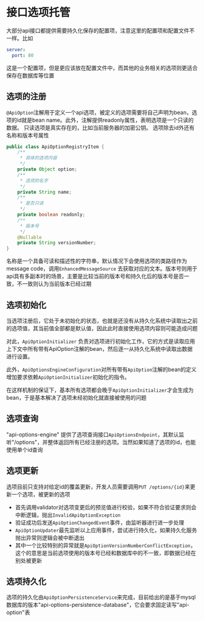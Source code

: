 # 接口选项托管

大部分api接口都提供需要持久化保存的配置项，注意这里的配置项和配置文件不一样。比如

```yaml
server:
  port: 80
```

这是一个配置项，但是更应该放在配置文件中，而其他的业务相关的选项则更适合保存在数据库等位置

## 选项的注册

`@ApiOption`注解用于定义一个api选项，被定义的选项需要将自己声明为bean，选项的id就是bean name。此外，注解提供readonly属性，表明选项是一个只读的数据。 只读选项是真实存在的，比如当前服务器的加密公钥。
选项除去id外还有名称和版本号属性

```java
public class ApiOptionRegistryItem {
    /**
     * 具体的选项内容
     */
    private Object option;
    /**
     * 选项的名字
     */
    private String name;
    /**
     * 是否只读
     */
    private boolean readonly;
    /**
     * 版本号
     */
    @Nullable
    private String versionNumber;
}
```

名称是一个具备可读和描述性的字符串，默认情况下会使用选项的类路径作为message code，调用`EnhancedMessageSource`
去获取对应的文本。版本号则用于api具有多副本时的场景，主要是比较当前的版本号和持久化后的版本号是否一致，不一致则认为当前版本已经过期

## 选项初始化

当选项注册后，它处于未初始化的状态，也就是还没有从持久化系统中读取出之前的选项值，其当前值全部都是默认值，因此此时直接使用选项内容则可能造成问题

对此，`ApiOptionInitializer`
负责对选项进行初始化工作，它的方式是读取应用上下文中所有带有ApiOption注解的bean，然后逐一从持久化系统中读取出数据进行设置。

此外，`ApiOptionsEngineConfiguration`对所有带有`ApiOption`注解的bean的定义增加要求依赖`ApiOptionInitializer`初始化的指令。

在这样机制的保证下，基本所有选项都会晚于`ApiOptionInitializer`才会生成为bean，于是基本解决了选项未经初始化就直接被使用的问题

## 选项查询

"api-options-engine" 提供了选项查询接口`ApiOptionsEndpoint`，其默认监听"/options"，并整体返回所有已经注册的选项。当然如果知道了选项的id，也能使用单个id查询

## 选项更新

选项目前只支持对给定id的覆盖更新，开发人员需要调用`PUT /options/{id}`来更新一个选项，被更新的选项

* 首先调用validator对选项变更后的预览值进行校验，如果不符合验证要求则会中断逻辑，抛出`InvalidApiOptionException`
* 验证成功后发送`ApiOptionChangedEvent`事件，由监听器进行进一步处理
* `ApiOptionUpdater`最先监听以上应用事件，尝试进行持久化，如果持久化服务抛出异常则逻辑会被中断退出
* 其中一个比较特别的异常就是`ApiOptionVersionNumberConflictException`，这个的意思是当前选项使用的版本号已经和数据库中的不一致，即数据已经在别处被更新

## 选项持久化

选项的持久化由`ApiOptionPersistenceService`来完成，目前给出的是基于mysql数据库的版本"api-options-persistence-database"，它会要求固定读写"api-option"表